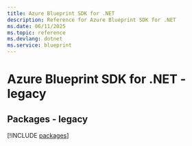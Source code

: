 ```yaml
---
title: Azure Blueprint SDK for .NET
description: Reference for Azure Blueprint SDK for .NET
ms.date: 06/11/2025
ms.topic: reference
ms.devlang: dotnet
ms.service: blueprint
---
```

# Azure Blueprint SDK for .NET - legacy
## Packages - legacy
[!INCLUDE [packages](blueprint-index.md)]